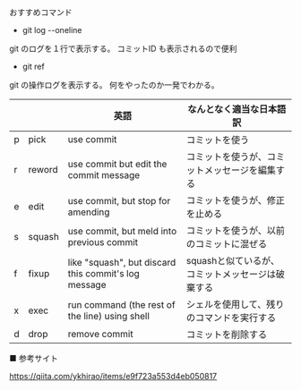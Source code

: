 おすすめコマンド
- git log --oneline

git のログを１行で表示する。
コミットID も表示されるので便利

- git ref

git の操作ログを表示する。
何をやったのか一発でわかる。

|||英語|なんとなく適当な日本語訳|
|-|-|-|-|
|p|pick|use commit|コミットを使う|
|r|reword|use commit but edit the commit message|コミットを使うが、コミットメッセージを編集する|
|e|edit|use commit, but stop for amending|コミットを使うが、修正を止める
|s|squash|use commit, but meld into previous commit|コミットを使うが、以前のコミットに混ぜる
|f|fixup|like "squash", but discard this commit's log message|squashと似ているが、コミットメッセージは破棄する
|x|exec|run command (the rest of the line) using shell|シェルを使用して、残りのコマンドを実行する
|d|drop|remove commit|コミットを削除する

■ 参考サイト

https://qiita.com/ykhirao/items/e9f723a553d4eb050817